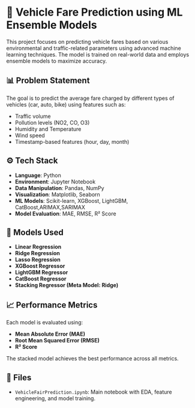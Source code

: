 # 🚗 Vehicle Fare Prediction using ML Ensemble Models

This project focuses on predicting vehicle fares based on various environmental and traffic-related parameters using advanced machine learning techniques. The model is trained on real-world data and employs ensemble models to maximize accuracy.

## 📊 Problem Statement

The goal is to predict the average fare charged by different types of vehicles (car, auto, bike) using features such as:
- Traffic volume
- Pollution levels (NO2, CO, O3)
- Humidity and Temperature
- Wind speed
- Timestamp-based features (hour, day, month)

## ⚙️ Tech Stack

- **Language**: Python
- **Environment**: Jupyter Notebook
- **Data Manipulation**: Pandas, NumPy
- **Visualization**: Matplotlib, Seaborn
- **ML Models**: Scikit-learn, XGBoost, LightGBM, CatBoost,ARIMAX,SARIMAX
- **Model Evaluation**: MAE, RMSE, R² Score

## 🧠 Models Used

- **Linear Regression**
- **Ridge Regression**
- **Lasso Regression**
- **XGBoost Regressor**
- **LightGBM Regressor**
- **CatBoost Regressor**
- **Stacking Regressor (Meta Model: Ridge)**

## 📈 Performance Metrics

Each model is evaluated using:
- **Mean Absolute Error (MAE)**
- **Root Mean Squared Error (RMSE)**
- **R² Score**

The stacked model achieves the best performance across all metrics.

## 📁 Files

- `VehicleFairPrediction.ipynb`: Main notebook with EDA, feature engineering, and model training.


